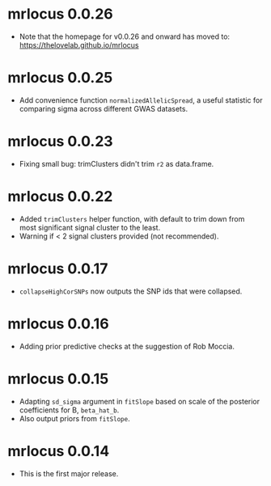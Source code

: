 # mrlocus 0.0.26

* Note that the homepage for v0.0.26 and onward has moved to:
  https://thelovelab.github.io/mrlocus

# mrlocus 0.0.25

* Add convenience function `normalizedAllelicSpread`, a useful
  statistic for comparing sigma across different GWAS datasets.

# mrlocus 0.0.23

* Fixing small bug: trimClusters didn't trim `r2` as data.frame.

# mrlocus 0.0.22

* Added `trimClusters` helper function, with default
  to trim down from most significant signal cluster to
  the least.
* Warning if < 2 signal clusters provided (not recommended).

# mrlocus 0.0.17

* `collapseHighCorSNPs` now outputs the SNP ids that were collapsed.

# mrlocus 0.0.16

* Adding prior predictive checks at the suggestion of Rob Moccia.

# mrlocus 0.0.15

* Adapting `sd_sigma` argument in `fitSlope` based on scale of the
  posterior coefficients for B, `beta_hat_b`.
* Also output priors from `fitSlope`.

# mrlocus 0.0.14

* This is the first major release.
